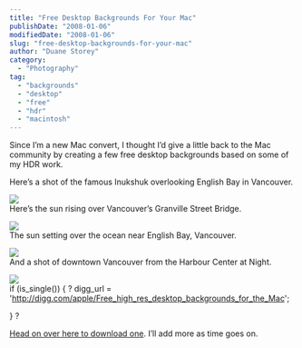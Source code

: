 ```yaml
---
title: "Free Desktop Backgrounds For Your Mac"
publishDate: "2008-01-06"
modifiedDate: "2008-01-06"
slug: "free-desktop-backgrounds-for-your-mac"
author: "Duane Storey"
category:
  - "Photography"
tag:
  - "backgrounds"
  - "desktop"
  - "free"
  - "hdr"
  - "macintosh"
---
```


Since I’m a new Mac convert, I thought I’d give a little back to the Mac community by creating a few free desktop backgrounds based on some of my HDR work.

Here’s a shot of the famous Inukshuk overlooking English Bay in Vancouver.

  
![](http://www.migratorynerd.com/desktops/600x375_inukshuk.jpg)  
Here’s the sun rising over Vancouver’s Granville Street Bridge.

  
![](http://www.migratorynerd.com/desktops/600x375_sunrise.jpg)  
The sun setting over the ocean near English Bay, Vancouver.

  
![](http://www.migratorynerd.com/desktops/600x375_sunset.jpg)  
And a shot of downtown Vancouver from the Harbour Center at Night.

  
![](http://www.migratorynerd.com/desktops/600x375_city.jpg)  
if (is_single()) { ?
digg_url = 'http://digg.com/apple/Free_high_res_desktop_backgrounds_for_the_Mac';
  
} ?

[Head on over here to download one](http://www.migratorynerd.com/desktop-backgrounds). I’ll add more as time goes on.